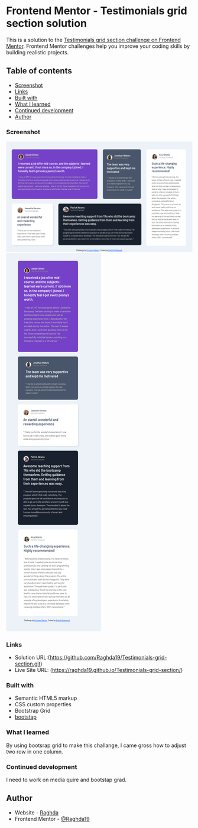 # Frontend Mentor - Testimonials grid section solution

This is a solution to the [Testimonials grid section challenge on Frontend Mentor](https://www.frontendmentor.io/challenges/testimonials-grid-section-Nnw6J7Un7). Frontend Mentor challenges help you improve your coding skills by building realistic projects. 

## Table of contents

  - [Screenshot](#screenshot)
  - [Links](#links)
  - [Built with](#built-with)
  - [What I learned](#what-i-learned)
  - [Continued development](#continued-development)
  - [Author](#author)


### Screenshot

<img src="Screenshot/Desktop.png" alt="Desktop">
<img src="Screenshot/Mobile.png" alt="Mobile">


### Links

- Solution URL:(https://github.com/Raghda19/Testimonials-grid-section.git)
- Live Site URL: (https://raghda19.github.io/Testimonials-grid-section/)


### Built with

- Semantic HTML5 markup
- CSS custom properties
- Bootstrap Grid
- [bootstap](https://getbootstrap.com/) 


### What I learned

By using bootsrap grid to make this challange, I came gross how to adjust two row in one column.


### Continued development

I need to work on media quire and bootstap grad.


## Author

- Website - [Raghda](file:///C:/Users/HP/Desktop/Challenging%20Project/testimonials-grid-section-main/challange3.html/index.html)
- Frontend Mentor - [@Raghda19](https://www.frontendmentor.io/profile/Raghda19)



